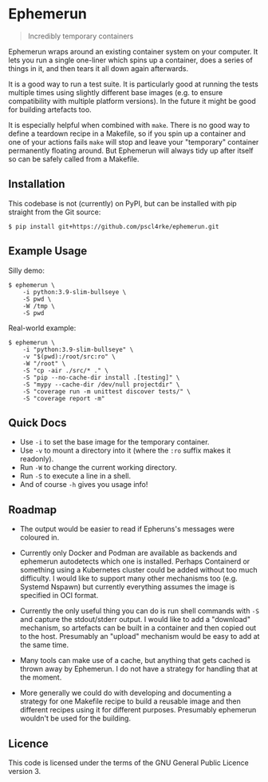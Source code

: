
# Ephemerun

>   Incredibly temporary containers

Ephemerun wraps around an existing container system on your computer.
It lets you run a single one-liner which spins up a container,
does a series of things in it, and then tears it all down again afterwards.

It is a good way to run a test suite.
It is particularly good at running the tests multiple times using
slightly different base images
(e.g. to ensure compatibility with multiple platform versions).
In the future it might be good for building artefacts too.

It is especially helpful when combined with `make`.
There is no good way to define a teardown recipe in a Makefile,
so if you spin up a container and one of your actions fails
`make` will stop and leave your "temporary" container permanently
floating around.
But Ephemerun will always tidy up after itself so can be safely called
from a Makefile.

## Installation

This codebase is not (currently) on PyPI,
but can be installed with pip straight from the Git source:

    $ pip install git+https://github.com/pscl4rke/ephemerun.git

## Example Usage

Silly demo:

    $ ephemerun \
        -i python:3.9-slim-bullseye \
        -S pwd \
        -W /tmp \
        -S pwd

Real-world example:

    $ ephemerun \
        -i "python:3.9-slim-bullseye" \
        -v "$(pwd):/root/src:ro" \
        -W "/root" \
        -S "cp -air ./src/* ." \
        -S "pip --no-cache-dir install .[testing]" \
        -S "mypy --cache-dir /dev/null projectdir" \
        -S "coverage run -m unittest discover tests/" \
        -S "coverage report -m"

## Quick Docs

* Use `-i` to set the base image for the temporary container.
* Use `-v` to mount a directory into it (where the `:ro` suffix
makes it readonly).
* Run `-W` to change the current working directory.
* Run `-S` to execute a line in a shell.
* And of course `-h` gives you usage info!

## Roadmap

* The output would be easier to read if Epheruns's messages
were coloured in.

* Currently only Docker and Podman are available as backends
and ephemerun autodetects which one is installed.
Perhaps Containerd or something using a Kubernetes cluster
could be added without too much difficulty.
I would like to support many other mechanisms too
(e.g. Systemd Nspawn)
but currently everything assumes the image is specified
in OCI format.

* Currently the only useful thing you can do is run shell commands
with `-S` and capture the stdout/stderr output.
I would like to add a "download" mechanism,
so artefacts can be built in a container and then copied out
to the host.
Presumably an "upload" mechanism would be easy to add at the
same time.

* Many tools can make use of a cache,
but anything that gets cached is thrown away by Ephemerun.
I do not have a strategy for handling that at the moment.

* More generally we could do with developing and documenting a strategy
for one Makefile recipe to build a reusable image
and then different recipes using it for different purposes.
Presumably ephemerun wouldn't be used for the building.

## Licence

This code is licensed under the terms of the
GNU General Public Licence version 3.
